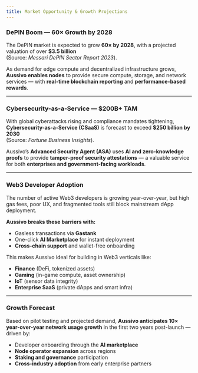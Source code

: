 ```yaml
---
title: Market Opportunity & Growth Projections
---
```


### DePIN Boom — 60× Growth by 2028

The DePIN market is expected to grow **60× by 2028**, with a projected valuation of over **$3.5 billion**  
(Source: *Messari DePIN Sector Report 2023*).

As demand for edge compute and decentralized infrastructure grows, **Aussivo enables nodes** to provide secure compute, storage, and network services — with **real-time blockchain reporting** and **performance-based rewards**.

---

### Cybersecurity-as-a-Service — $200B+ TAM

With global cyberattacks rising and compliance mandates tightening, **Cybersecurity-as-a-Service (CSaaS)** is forecast to exceed **$250 billion by 2030**  
(Source: *Fortune Business Insights*).

Aussivo’s **Advanced Security Agent (ASA)** uses **AI and zero-knowledge proofs** to provide **tamper-proof security attestations** — a valuable service for both **enterprises and government-facing workloads**.

---

### Web3 Developer Adoption

The number of active Web3 developers is growing year-over-year, but high gas fees, poor UX, and fragmented tools still block mainstream dApp deployment.

**Aussivo breaks these barriers with:**

- Gasless transactions via **Gastank**
- One-click **AI Marketplace** for instant deployment
- **Cross-chain support** and wallet-free onboarding

This makes Aussivo ideal for building in Web3 verticals like:

- **Finance** (DeFi, tokenized assets)  
- **Gaming** (in-game compute, asset ownership)  
- **IoT** (sensor data integrity)  
- **Enterprise SaaS** (private dApps and smart infra)

---

### Growth Forecast

Based on pilot testing and projected demand, **Aussivo anticipates 10× year-over-year network usage growth** in the first two years post-launch — driven by:

- Developer onboarding through the **AI marketplace**  
- **Node operator expansion** across regions  
- **Staking and governance** participation  
- **Cross-industry adoption** from early enterprise partners